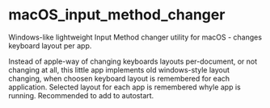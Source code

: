 # macOS_input_method_changer

Windows-like lightweight Input Method changer utility for macOS - changes keyboard layout per app.

Instead of apple-way of changing keyboards layouts per-document, or not changing at all, this little app implements old windows-style layout changing, when choosen keyboard layout is remembered for each application. Selected layout for each app is remembered whyle app is running. Recommended to add to autostart.
